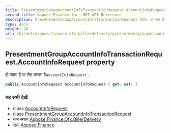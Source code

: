 ```yaml
---
title: PresentmentGroupAccountInfoTransactionRequest.AccountInfoRequest
second_title: Aspose.Finance for .NET API Reference
description: PresentmentGroupAccountInfoTransactionRequest संपत्त. ह जत है य सेट करत हैAccountInfoRequest .
type: docs
weight: 20
url: /hi/net/aspose.finance.ofx.billerdelivery/presentmentgroupaccountinfotransactionrequest/accountinforequest/
---
```

## PresentmentGroupAccountInfoTransactionRequest.AccountInfoRequest property

हो जाता है या सेट करता है`AccountInfoRequest` .

```csharp
public AccountInfoRequest AccountInfoRequest { get; set; }
```

### यह सभी देखें

* class [AccountInfoRequest](../../../aspose.finance.ofx/accountinforequest/)
* class [PresentmentGroupAccountInfoTransactionRequest](../)
* नाम स्थान [Aspose.Finance.Ofx.BillerDelivery](../../presentmentgroupaccountinfotransactionrequest/)
* सभा [Aspose.Finance](../../../)


